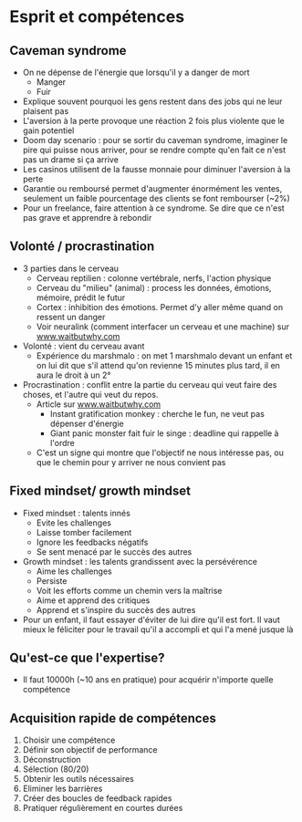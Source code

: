 # Esprit et compétences
## Caveman syndrome
- On ne dépense de l'énergie que lorsqu'il y a danger de mort
    - Manger
    - Fuir
- Explique souvent pourquoi les gens restent dans des jobs qui ne leur plaisent pas
- L'aversion à la perte provoque une réaction 2 fois plus violente que le gain potentiel
- Doom day scenario : pour se sortir du caveman syndrome, imaginer le pire qui puisse nous arriver, pour se rendre compte qu'en fait ce n'est pas un drame si ça arrive
- Les casinos utilisent de la fausse monnaie pour diminuer l'aversion à la perte
- Garantie ou remboursé permet d'augmenter énormément les ventes, seulement un faible pourcentage des clients se font rembourser (~2%)
- Pour un freelance, faire attention à ce syndrome. Se dire que ce n'est pas grave et apprendre à rebondir

## Volonté / procrastination
- 3 parties dans le cerveau
    - Cerveau reptilien : colonne vertébrale, nerfs, l'action physique
    - Cerveau du "milieu" (animal) : process les données, émotions, mémoire, prédit le futur
    - Cortex : inhibition des émotions. Permet d'y aller même quand on ressent un danger
    - Voir neuralink (comment interfacer un cerveau et une machine) sur www.waitbutwhy.com
- Volonté : vient du cerveau avant
    - Expérience du marshmalo : on met 1 marshmalo devant un enfant et on lui dit que s'il attend qu'on revienne 15 minutes plus tard, il en aura le droit à un 2°
- Procrastination : conflit entre la partie du cerveau qui veut faire des choses, et l'autre qui veut du repos. 
    - Article sur www.waitbutwhy.com
        - Instant gratification monkey : cherche le fun, ne veut pas dépenser d'énergie
        - Giant panic monster fait fuir le singe : deadline qui rappelle à l'ordre
    - C'est un signe qui montre que l'objectif ne nous intéresse pas, ou que le chemin pour y arriver ne nous convient pas

## Fixed mindset/ growth mindset
- Fixed mindset : talents innés
    - Evite les challenges
    - Laisse tomber facilement
    - Ignore les feedbacks négatifs
    - Se sent menacé par le succès des autres
- Growth mindset : les talents grandissent avec la persévérence
    - Aime les challenges
    - Persiste
    - Voit les efforts comme un chemin vers la maîtrise
    - Aime et apprend des critiques
    - Apprend et s'inspire du succès des autres
- Pour un enfant, il faut essayer d'éviter de lui dire qu'il est fort. Il vaut mieux le féliciter pour le travail qu'il a accompli et qui l'a mené jusque là

## Qu'est-ce que l'expertise?
- Il faut 10000h (~10 ans en pratique) pour acquérir n'importe quelle compétence

## Acquisition rapide de compétences
1) Choisir une compétence
2) Définir son objectif de performance
3) Déconstruction
4) Sélection (80/20)
5) Obtenir les outils nécessaires
6) Eliminer les barrières
7) Créer des boucles de feedback rapides
8) Pratiquer régulièrement en courtes durées